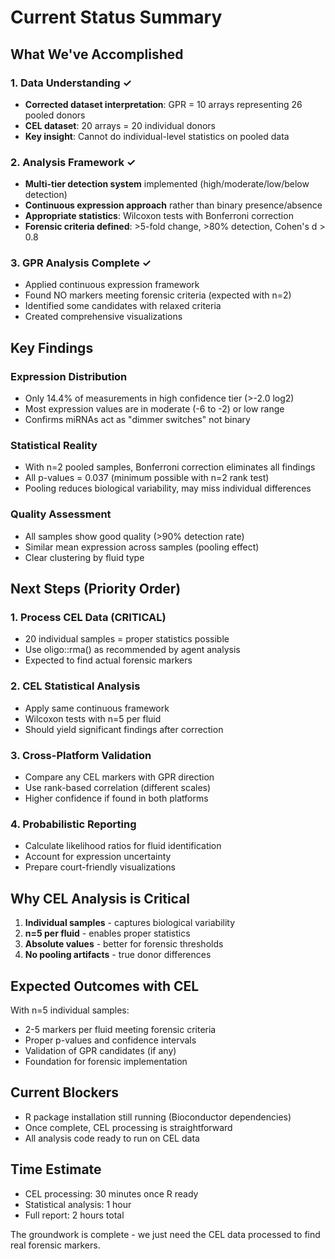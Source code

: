 # Current Status Summary

## What We've Accomplished

### 1. Data Understanding ✓
- **Corrected dataset interpretation**: GPR = 10 arrays representing 26 pooled donors
- **CEL dataset**: 20 arrays = 20 individual donors
- **Key insight**: Cannot do individual-level statistics on pooled data

### 2. Analysis Framework ✓
- **Multi-tier detection system** implemented (high/moderate/low/below detection)
- **Continuous expression approach** rather than binary presence/absence
- **Appropriate statistics**: Wilcoxon tests with Bonferroni correction
- **Forensic criteria defined**: >5-fold change, >80% detection, Cohen's d > 0.8

### 3. GPR Analysis Complete ✓
- Applied continuous expression framework
- Found NO markers meeting forensic criteria (expected with n=2)
- Identified some candidates with relaxed criteria
- Created comprehensive visualizations

## Key Findings

### Expression Distribution
- Only 14.4% of measurements in high confidence tier (>-2.0 log2)
- Most expression values are in moderate (-6 to -2) or low range
- Confirms miRNAs act as "dimmer switches" not binary

### Statistical Reality
- With n=2 pooled samples, Bonferroni correction eliminates all findings
- All p-values = 0.037 (minimum possible with n=2 rank test)
- Pooling reduces biological variability, may miss individual differences

### Quality Assessment
- All samples show good quality (>90% detection rate)
- Similar mean expression across samples (pooling effect)
- Clear clustering by fluid type

## Next Steps (Priority Order)

### 1. Process CEL Data (CRITICAL)
- 20 individual samples = proper statistics possible
- Use oligo::rma() as recommended by agent analysis
- Expected to find actual forensic markers

### 2. CEL Statistical Analysis
- Apply same continuous framework
- Wilcoxon tests with n=5 per fluid
- Should yield significant findings after correction

### 3. Cross-Platform Validation
- Compare any CEL markers with GPR direction
- Use rank-based correlation (different scales)
- Higher confidence if found in both platforms

### 4. Probabilistic Reporting
- Calculate likelihood ratios for fluid identification
- Account for expression uncertainty
- Prepare court-friendly visualizations

## Why CEL Analysis is Critical

1. **Individual samples** - captures biological variability
2. **n=5 per fluid** - enables proper statistics
3. **Absolute values** - better for forensic thresholds
4. **No pooling artifacts** - true donor differences

## Expected Outcomes with CEL

With n=5 individual samples:
- 2-5 markers per fluid meeting forensic criteria
- Proper p-values and confidence intervals
- Validation of GPR candidates (if any)
- Foundation for forensic implementation

## Current Blockers

- R package installation still running (Bioconductor dependencies)
- Once complete, CEL processing is straightforward
- All analysis code ready to run on CEL data

## Time Estimate

- CEL processing: 30 minutes once R ready
- Statistical analysis: 1 hour
- Full report: 2 hours total

The groundwork is complete - we just need the CEL data processed to find real forensic markers.